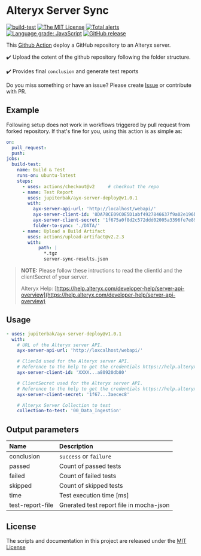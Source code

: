 # Alteryx Server Sync
  
[![build-test](https://github.com/jupiterbak/ayx-server-deploy/actions/workflows/test.yml/badge.svg)](https://github.com/jupiterbak/ayx-server-deploy/actions/workflows/test.yml)  [![The MIT License](https://img.shields.io/github/license/jupiterbak/ayx-node)](./LICENSE) [![Total alerts](https://img.shields.io/lgtm/alerts/g/jupiterbak/ayx-node.svg?logo=lgtm&logoWidth=18)](https://lgtm.com/projects/g/jupiterbak/ayx-node/alerts/)
[![Language grade: JavaScript](https://img.shields.io/lgtm/grade/javascript/g/jupiterbak/ayx-node.svg?logo=lgtm&logoWidth=18)](https://lgtm.com/projects/g/jupiterbak/ayx-node/context:javascript)
[![GitHub release](https://img.shields.io/github/release/jupiterbak/ayx-server-deploy.svg)](https://github.com/jupiterbak/ayx-server-deploy/releases/latest)


This [Github Action](https://github.com/features/actions) deploy a GitHub repository to an Alteryx server.

✔️ Upload the cotent of the github repository following the folder structure.

✔️ Provides final `conclusion` and generate test reports


Do you miss something or have an issue? Please create [Issue](https://github.com/jupiterbak/ayx-server-deploy/issues/new) or contribute with PR.


## Example

Following setup does not work in workflows triggered by pull request from forked repository.
If that's fine for you, using this action is as simple as:

```yaml
on:
  pull_request:
  push:
jobs:
  build-test:
    name: Build & Test
    runs-on: ubuntu-latest
    steps:
      - uses: actions/checkout@v2     # checkout the repo
      - name: Test Report
        uses: jupiterbak/ayx-server-deploy@v1.0.1
        with:
          ayx-server-api-url: 'http://localhost/webapi/'
          ayx-server-client-id: '8DA78CE09C0E5D1abf4927846637f9a02e196b8eff52b61f03246ad16ad2c81125ef4a80920db80'
          ayx-server-client-secret: '1f675a0f8d2c572ddd02005a3396fe7e89706fe4a39e0d5f39cf9b6463aecec8'
          folder-to-sync: './DATA/'
      - name: Upload a Build Artifact
        uses: actions/upload-artifact@v2.2.3
        with:
            path: |
              *.tgz
              server-sync-results.json
```

> **NOTE:** Please follow these intructions to read the clientId and the clientSecret of your server.
>
> Alteryx Help:  [https://help.alteryx.com/developer-help/server-api-overview](https://help.alteryx.com/developer-help/server-api-overview)

## Usage

```yaml
- uses: jupiterbak/ayx-server-deploy@v1.0.1
  with:
    # URL of the Alteryx server API.
    ayx-server-api-url: 'http://loxcalhost/webapi/'

    # ClienId used for the Alteryx server API.
    # Reference to the help to get the credentials https://help.alteryx.com/developer-help/server-api-overview
    ayx-server-client-id: 'XXXX...a80920db80'

    # ClientSecret used for the Alteryx server API.
    # Reference to the help to get the credentials https://help.alteryx.com/developer-help/server-api-overview
    ayx-server-client-secret: '1f67...3aecec8'

    # Alteryx Server Collection to test
    collection-to-test: '00_Data_Ingestion'
```

## Output parameters
| Name       | Description              |
| :--        | :--                      |
| conclusion | `success` or `failure`   |
| passed     | Count of passed tests    |
| failed     | Count of failed tests    |
| skipped    | Count of skipped tests   |
| time       | Test execution time [ms] |
| test-report-file    | Gnerated test report file in mocha-json   |


## License

The scripts and documentation in this project are released under the [MIT License](https://github.com/dorny/test-reporter/blob/main/LICENSE)